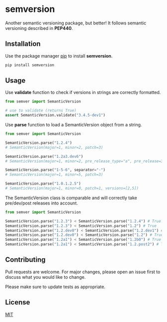 # semversion
Another semantic versioning package, but better! It follows semantic versioning described in **PEP440**.

## Installation

Use the package manager [pip](https://pip.pypa.io/en/stable/) to install **semversion**.

```bash
pip install semversion
```

## Usage
Use **validate** function to check if versions in strings are correctly formatted.

```python
from semver import SemanticVersion

# use to validate (returns True)
assert SemanticVersion.validate("3.4.5-dev1")
```

Use **parse** function to load a SemanticVersion object from a string.

```python
from semver import SemanticVersion

SemanticVersion.parse("1.2.4")
# SemanticVersion(major=1, minor=2, patch=3)

SemanticVersion.parse("1.2a3.dev6")
# SemanticVersion(major=1, minor=2, pre_release_type="a", pre_release=3, dev_release=6)

SemanticVersion.parse("1-5-6", separator="-")
# SemanticVersion(major=1, minor=5, patch=3)

SemanticVersion.parse("1.0.1.2.5")
# SemanticVersion(major=1, minor=0, patch=1, versions=[2,5])
```

The SemanticVersion class is comparable and will correctly take pre/dev/post releases into account.

```python
from semver import SemanticVersion

SemanticVersion.parse("1.2.3") < SemanticVersion.parse("1.2.4") # True
SemanticVersion.parse("1.2.3") < SemanticVersion.parse("1.2") # True
SemanticVersion.parse("1.2.dev0") < SemanticVersion.parse("1.2.dev1") # True
SemanticVersion.parse("1.2.dev0") < SemanticVersion.parse("1.2") # True
SemanticVersion.parse("1.2a1") < SemanticVersion.parse("1.2b0") # True
SemanticVersion.parse("1.2a1") < SemanticVersion.parse("1.2.post2") # True
```

## Contributing

Pull requests are welcome. For major changes, please open an issue first
to discuss what you would like to change.

Please make sure to update tests as appropriate.

## License

[MIT](https://choosealicense.com/licenses/mit/)

